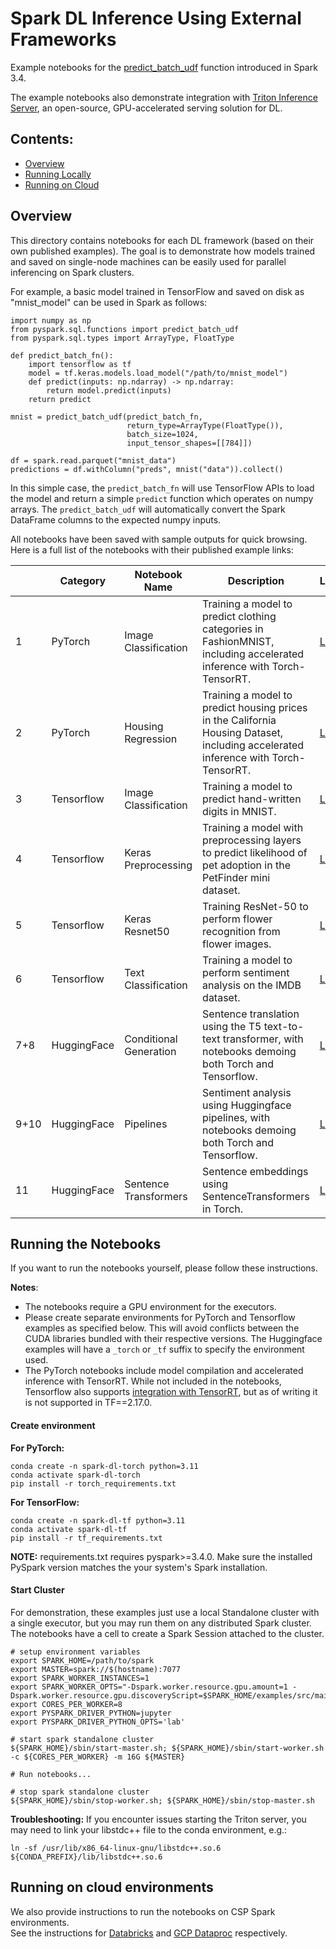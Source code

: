 # Spark DL Inference Using External Frameworks

Example notebooks for the [predict_batch_udf](https://spark.apache.org/docs/latest/api/python/reference/api/pyspark.ml.functions.predict_batch_udf.html#pyspark.ml.functions.predict_batch_udf) function introduced in Spark 3.4.

The example notebooks also demonstrate integration with [Triton Inference Server](https://developer.nvidia.com/nvidia-triton-inference-server), an open-source, GPU-accelerated serving solution for DL.

## Contents:
- [Overview](#overview)
- [Running Locally](#running-the-notebooks)
- [Running on Cloud](#running-on-cloud-environments)

## Overview

This directory contains notebooks for each DL framework (based on their own published examples).  The goal is to demonstrate how models trained and saved on single-node machines can be easily used for parallel inferencing on Spark clusters.

For example, a basic model trained in TensorFlow and saved on disk as "mnist_model" can be used in Spark as follows:
```
import numpy as np
from pyspark.sql.functions import predict_batch_udf
from pyspark.sql.types import ArrayType, FloatType

def predict_batch_fn():
    import tensorflow as tf
    model = tf.keras.models.load_model("/path/to/mnist_model")
    def predict(inputs: np.ndarray) -> np.ndarray:
        return model.predict(inputs)
    return predict

mnist = predict_batch_udf(predict_batch_fn,
                          return_type=ArrayType(FloatType()),
                          batch_size=1024,
                          input_tensor_shapes=[[784]])

df = spark.read.parquet("mnist_data")
predictions = df.withColumn("preds", mnist("data")).collect()
```

In this simple case, the `predict_batch_fn` will use TensorFlow APIs to load the model and return a simple `predict` function which operates on numpy arrays.  The `predict_batch_udf` will automatically convert the Spark DataFrame columns to the expected numpy inputs.

All notebooks have been saved with sample outputs for quick browsing.  
Here is a full list of the notebooks with their published example links:

|   | Category  | Notebook Name | Description | Link
| ------------- | ------------- | ------------- | ------------- | ------------- 
| 1 | PyTorch | Image Classification | Training a model to predict clothing categories in FashionMNIST, including accelerated inference with Torch-TensorRT. | [Link](https://pytorch.org/tutorials/beginner/basics/quickstart_tutorial.html)
| 2 | PyTorch | Housing Regression | Training a model to predict housing prices in the California Housing Dataset, including accelerated inference with Torch-TensorRT. | [Link](https://github.com/christianversloot/machine-learning-articles/blob/main/how-to-create-a-neural-network-for-regression-with-pytorch.md)
| 3 | Tensorflow | Image Classification | Training a model to predict hand-written digits in MNIST. | [Link](https://github.com/tensorflow/docs/blob/master/site/en/tutorials/keras/save_and_load.ipynb)
| 4 | Tensorflow | Keras Preprocessing | Training a model with preprocessing layers to predict likelihood of pet adoption in the PetFinder mini dataset. | [Link](https://github.com/tensorflow/docs/blob/master/site/en/tutorials/structured_data/preprocessing_layers.ipynb)
| 5 | Tensorflow | Keras Resnet50 | Training ResNet-50 to perform flower recognition from flower images. | [Link](https://docs.databricks.com/en/_extras/notebooks/source/deep-learning/keras-metadata.html)
| 6 | Tensorflow | Text Classification | Training a model to perform sentiment analysis on the IMDB dataset. | [Link](https://github.com/tensorflow/docs/blob/master/site/en/tutorials/keras/text_classification.ipynb)
| 7+8 | HuggingFace | Conditional Generation | Sentence translation using the T5 text-to-text transformer, with notebooks demoing both Torch and Tensorflow. | [Link](https://huggingface.co/docs/transformers/model_doc/t5#t5) 
| 9+10 | HuggingFace | Pipelines | Sentiment analysis using Huggingface pipelines, with notebooks demoing both Torch and Tensorflow. | [Link](https://huggingface.co/docs/transformers/quicktour#pipeline-usage)
| 11 | HuggingFace | Sentence Transformers | Sentence embeddings using SentenceTransformers in Torch. | [Link](https://huggingface.co/sentence-transformers)

## Running the Notebooks

If you want to run the notebooks yourself, please follow these instructions.

**Notes**: 
- The notebooks require a GPU environment for the executors.  
- Please create separate environments for PyTorch and Tensorflow examples as specified below. This will avoid conflicts between the CUDA libraries bundled with their respective versions. The Huggingface examples will have a `_torch` or `_tf` suffix to specify the environment used.
- The PyTorch notebooks include model compilation and accelerated inference with TensorRT. While not included in the notebooks, Tensorflow also supports [integration with TensorRT](https://docs.nvidia.com/deeplearning/frameworks/tf-trt-user-guide/index.html), but as of writing it is not supported in TF==2.17.0. 

#### Create environment

**For PyTorch:**
```
conda create -n spark-dl-torch python=3.11
conda activate spark-dl-torch
pip install -r torch_requirements.txt
```
**For TensorFlow:**
```
conda create -n spark-dl-tf python=3.11
conda activate spark-dl-tf
pip install -r tf_requirements.txt
```

**NOTE:** requirements.txt requires pyspark>=3.4.0. Make sure the installed PySpark version matches the your system's Spark installation.

#### Start Cluster

For demonstration, these examples just use a local Standalone cluster with a single executor, but you may run them on any distributed Spark cluster. The notebooks have a cell to create a Spark Session attached to the cluster.
```
# setup environment variables
export SPARK_HOME=/path/to/spark
export MASTER=spark://$(hostname):7077
export SPARK_WORKER_INSTANCES=1
export SPARK_WORKER_OPTS="-Dspark.worker.resource.gpu.amount=1 -Dspark.worker.resource.gpu.discoveryScript=$SPARK_HOME/examples/src/main/scripts/getGpusResources.sh"
export CORES_PER_WORKER=8
export PYSPARK_DRIVER_PYTHON=jupyter
export PYSPARK_DRIVER_PYTHON_OPTS='lab'

# start spark standalone cluster
${SPARK_HOME}/sbin/start-master.sh; ${SPARK_HOME}/sbin/start-worker.sh -c ${CORES_PER_WORKER} -m 16G ${MASTER}

# Run notebooks...

# stop spark standalone cluster
${SPARK_HOME}/sbin/stop-worker.sh; ${SPARK_HOME}/sbin/stop-master.sh
```

**Troubleshooting:** If you encounter issues starting the Triton server, you may need to link your libstdc++ file to the conda environment, e.g.:
```shell
ln -sf /usr/lib/x86_64-linux-gnu/libstdc++.so.6 ${CONDA_PREFIX}/lib/libstdc++.so.6
```

## Running on cloud environments

We also provide instructions to run the notebooks on CSP Spark environments.  
See the instructions for [Databricks](databricks/README.md) and [GCP Dataproc](dataproc/README.md) respectively. 
